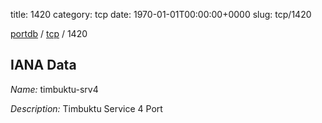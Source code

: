title: 1420
category: tcp
date: 1970-01-01T00:00:00+0000
slug: tcp/1420

[portdb](/) / [tcp](/category/tcp.html) / 1420


## IANA Data

_Name:_ timbuktu-srv4

_Description:_ Timbuktu Service 4 Port


